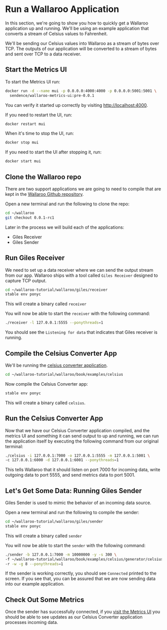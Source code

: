 # Run a Wallaroo Application

In this section, we're going to show you how to quickly get a Wallaroo application up and running. We'll be using an example application that converts a stream of Celsius values to Fahrenheit.

We'll be sending our Celsius values into Wallaroo as a stream of bytes over TCP. The outputs of our application will be converted to a stream of bytes and sent over TCP to a data receiver.

## Start the Metrics UI

To start the Metrics UI run:

```bash
docker run -d --name mui -p 0.0.0.0:4000:4000 -p 0.0.0.0:5001:5001 \
  sendence/wallaroo-metrics-ui:pre-0.0.1
```

You can verify it started up correctly by visiting [http://localhost:4000](http://localhost:4000).

If you need to restart the UI, run:

```bash
docker restart mui
```

When it's time to stop the UI, run:

```bash
docker stop mui
```

If you need to start the UI after stopping it, run:

```bash
docker start mui
```

## Clone the Wallaroo repo

There are two support applications we are going to need to compile that are kept in the [Wallaroo Github repository](https://github.com/sendence/wallaroo).

Open a new terminal and run the following to clone the repo:

```bash
cd ~/wallaroo
git checkout 0.0.1-rc1
```

Later in the process we will build each of the applications:

- Giles Receiver
- Giles Sender

## Run Giles Receiver

We need to set up a data receiver where we can send the output stream from our app. Wallaroo ships with a tool called `Giles Receiver` designed to capture TCP output.

```bash
cd ~/wallaroo-tutorial/wallaroo/giles/receiver
stable env ponyc
```

This will create a binary called `receiver`

You will now be able to start the `receiver` with the following command:

```bash
./receiver -l 127.0.0.1:5555 --ponythreads=1
```

You should see the `Listening for data` that indicates that Giles receiver is running.

## Compile the Celsius Converter App

We'll be running the [celsius converter application](https://github.com/Sendence/wallaroo/tree/master/book/examples/celsius/celsius.pony).

```bash
cd ~/wallaroo-tutorial/wallaroo/book/examples/celsius
```

Now compile the Celsius Converter app:

```bash
stable env ponyc
```

This will create a binary called `celsius`.

## Run the Celsius Converter App

Now that we have our Celsius Converter application compiled, and the metrics UI and something it can send output to up and running, we can run the application itself by executing the following command from our original terminal:

```bash
./celsius -i 127.0.0.1:7000 -o 127.0.0.1:5555 -m 127.0.0.1:5001 \
-c 127.0.0.1:6000 -d 127.0.0.1:6001 --ponythreads=1
```

This tells Wallaroo that it should listen on port 7000 for incoming data, write outgoing data to port 5555, and send metrics data to port 5001.

## Let's Get Some Data: Running Giles Sender

Giles Sender is used to mimic the behavior of an incoming data source.

Open a new terminal and run the following to compile the sender:

```bash
cd ~/wallaroo-tutorial/wallaroo/giles/sender
stable env ponyc
```

This will create a binary called `sender`

You will now be able to start the `sender` with the following command:

```bash
./sender -b 127.0.0.1:7000 -m 10000000 -y -s 300 \
-f ~/wallaroo-tutorial/wallaroo/book/examples/celsius/generator/celsius.msg \
-r -w -g 8 --ponythreads=1
```

If the sender is working correctly, you should see `Connected` printed to the screen. If you see that, you can be assured that we are now sending data into our example application.

## Check Out Some Metrics

Once the sender has successfully connected, if you [visit the Metrics UI](http://localhost:4000) you should be able to see updates as our Celsius Converter application processes incoming data.

